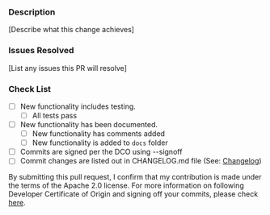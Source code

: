 ### Description
[Describe what this change achieves]

### Issues Resolved
[List any issues this PR will resolve]

### Check List
- [ ] New functionality includes testing.
  - [ ] All tests pass
- [ ] New functionality has been documented.
  - [ ] New functionality has comments added
  - [ ] New functionality is added to `docs` folder
- [ ] Commits are signed per the DCO using --signoff
- [ ] Commit changes are listed out in CHANGELOG.md file (See: [Changelog](../CONTRIBUTING.md#changelog))

By submitting this pull request, I confirm that my contribution is made under the terms of the Apache 2.0 license.
For more information on following Developer Certificate of Origin and signing off your commits, please check [here](https://github.com/opensearch-project/opensearch-py/CONTRIBUTING.md#developer-certificate-of-origin).
